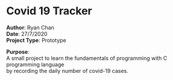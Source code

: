 # Covid 19 Tracker  
**Author**: Ryan Chan  
**Date**: 27/7/2020  
**Project Type**: Prototype
  
**Purpose**:  
A small project to learn the fundamentals of programming with C programming language  
by recording the daily number of covid-19 cases. 
